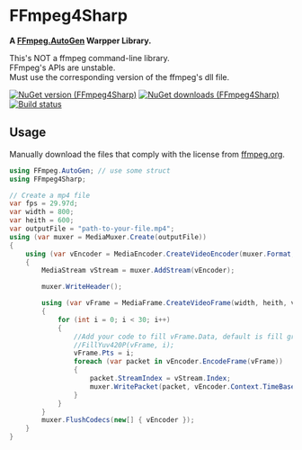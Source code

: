 FFmpeg4Sharp
=====================
**A [FFmpeg.AutoGen](https://github.com/Ruslan-B/FFmpeg.AutoGen) Warpper Library.**


This's NOT a ffmpeg command-line library.    
FFmpeg's APIs are unstable.    
Must use the corresponding version of the ffmpeg's dll file.

[![NuGet version (FFmpeg4Sharp)](https://img.shields.io/nuget/v/FFmpeg4Sharp.svg)](https://www.nuget.org/packages/FFmpeg4Sharp/)
[![NuGet downloads (FFmpeg4Sharp)](https://img.shields.io/nuget/dt/FFmpeg4Sharp.svg)](https://www.nuget.org/packages/FFmpeg4Sharp/)
[![Build status](https://ci.appveyor.com/api/projects/status/rrsd6t3pn1gqurbt?svg=true)](https://ci.appveyor.com/project/IOL0ol1/emguffmpeg-hhiy2)

## Usage

Manually download the files that comply with the license from [ffmpeg.org](http://www.ffmpeg.org/download.html).    
```csharp
using FFmpeg.AutoGen; // use some struct
using FFmpeg4Sharp;

// Create a mp4 file
var fps = 29.97d;
var width = 800;
var heith = 600;
var outputFile = "path-to-your-file.mp4"; 
using (var muxer = MediaMuxer.Create(outputFile))
{
    using (var vEncoder = MediaEncoder.CreateVideoEncoder(muxer.Format, width, heith, fps))
    {
        MediaStream vStream = muxer.AddStream(vEncoder);

        muxer.WriteHeader();

        using (var vFrame = MediaFrame.CreateVideoFrame(width, heith, vEncoder.Context.PixFmt))
        {
            for (int i = 0; i < 30; i++)
            {
                //Add your code to fill vFrame.Data, default is fill green color.
                //FillYuv420P(vFrame, i); 
                vFrame.Pts = i;
                foreach (var packet in vEncoder.EncodeFrame(vFrame))
                {
                    packet.StreamIndex = vStream.Index;
                    muxer.WritePacket(packet, vEncoder.Context.TimeBase);
                }
            }
        }
        muxer.FlushCodecs(new[] { vEncoder });
    }
}
```
 